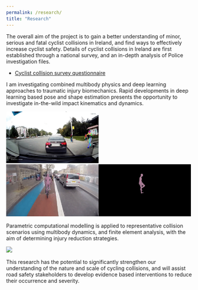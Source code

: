 ```yaml
---
permalink: /research/
title: "Research"
---
```



The overall aim of the project is to gain a better understanding of minor, serious and fatal cyclist collisions in Ireland, and find ways to effectively increase cyclist safety. Details of cyclist collisions in Ireland are first established through a national survey, and an in-depth analysis of Police investigation files.

- [Cyclist collision survey questionnaire](https://drive.google.com/file/d/1BccQ-QF-NfwIx27Dy9hZv3fSVpXt5DsH/view?usp=sharing)

I am investigating combined multibody physics and deep learning approaches to traumatic injury biomechanics. Rapid developments in deep learning based pose and shape estimation presents the opportunity to investigate in-the-wild impact kinematics and dynamics. 


<img src="/assets/images/pitchover-openpose.gif" width="250">



<img src="/assets/images/skidonwetroad-vibe.gif" width="500">


Parametric computational modelling is applied to representative collision scenarios using multibody dynamics, and finite element analysis, with the aim of determining injury reduction strategies. 



<img src="/assets/images/MADYMOcyclist.gif" width="500">



This research has the potential to significantly strengthen our understanding of the nature and scale of cycling collisions, and will assist road safety stakeholders to develop evidence based interventions to reduce their occurrence and severity.


